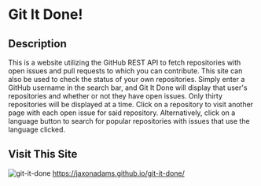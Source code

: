 # Git It Done!
## Description
This is a website utilizing the GitHub REST API to fetch repositories with open issues and pull requests to which you can contribute. This site can also be used to check the status of your own repositories. Simply enter a GitHub username in the search bar, and Git It Done will display that user's repositories and whether or not they have open issues. Only thirty repositories will be displayed at a time. Click on a repository to visit another page with each open issue for said repository. Alternatively, click on a language button to search for popular repositories with issues that use the language clicked.
## Visit This Site
![git-it-done](https://user-images.githubusercontent.com/96997462/154366430-fc1e45bd-be38-47a4-826d-f8f831218c1a.JPG)
https://jaxonadams.github.io/git-it-done/
